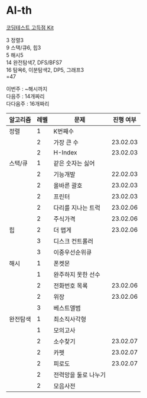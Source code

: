 # Al-th

[코딩테스트 고득점 Kit](https://school.programmers.co.kr/learn/challenges?tab=algorithm_practice_kit)



3 정렬3   
9 스택/큐6, 힙3   
5 해시5   
14 완전탐색7, DFS/BFS7   
16 탐욕6, 이분탐색2, DP5, 그래프3   
=47



이번주 : ~해시까지   
다음주 : 14개짜리   
다다음주 : 16개짜리   

|알고리즘|레벨|문제|진행 여부|
|------|---|---|---|
|정렬|1|K번째수||
||2|가장 큰 수|23.02.03|
||2|H-Index|23.02.03|
|스택/큐|1|같은 숫자는 싫어||
||2|기능개발|22.02.03|
||2|올바른 괄호|23.02.03|
||2|프린터|23.02.03|
||2|다리를 지나는 트럭|23.02.06|
||2|주식가격|23.02.06|
|힙|2|더 맵게|23.02.06|
||3|디스크 컨트롤러||
||3|이중우선순위큐||
|해시|1|폰켓몬||
||1|완주하지 못한 선수||
||2|전화번호 목록|23.02.06|
||2|위장|23.02.06|
||3|베스트앨범|||
|완전탐색|1|최소직사각형||
||1|모의고사||
||2|소수찾기|23.02.07|
||2|카펫|23.02.07|
||2|피로도|23.02.07|
||2|전력망을 둘로 나누기||
||2|모음사전||

